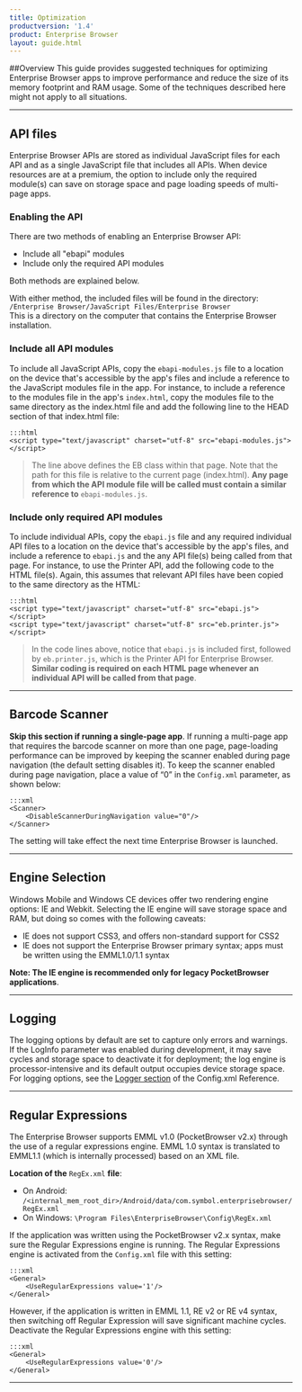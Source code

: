 ```yaml
---
title: Optimization
productversion: '1.4'
product: Enterprise Browser
layout: guide.html
---
```

##Overview 
This guide provides suggested techniques for optimizing Enterprise Browser apps to improve performance and reduce the size of its memory footprint and RAM usage. Some of the techniques described here might not apply to all situations. 

-----

## API files
Enterprise Browser APIs are stored as individual JavaScript files for each API and as a single JavaScript file that includes all APIs. When device resources are at a premium, the option to include only the required module(s) can save on storage space and page loading speeds of multi-page apps.

### Enabling the API
There are two methods of enabling an Enterprise Browser API:

* Include all "ebapi" modules
* Include only the required API modules

Both methods are explained below. 

With either method, the included files will be found in the directory:
<br> 
`/Enterprise Browser/JavaScript Files/Enterprise Browser`
<br>
This is a directory on the computer that contains the Enterprise Browser installation.

### Include all API modules
To include all JavaScript APIs, copy the `ebapi-modules.js` file to a location on the device that's accessible by the app's files and include a reference to the JavaScript modules file in the app. For instance, to include a reference to the modules file in the app's `index.html`, copy the modules file to the same directory as the index.html file and add the following line to the HEAD section of that index.html file:

    :::html
    <script type="text/javascript" charset="utf-8" src="ebapi-modules.js"></script>

> The line above defines the EB class within that page. Note that the path for this file is relative to the current page (index.html). **Any page from which the API module file will be called must contain a similar reference to** `ebapi-modules.js`.

### Include only required API modules
To include individual APIs, copy the `ebapi.js` file and any required individual API files to a location on the device that's accessible by the app's files, and include a reference to `ebapi.js` and the any API file(s) being called from that page. For instance, to use the Printer API, add the following code to the HTML file(s). Again, this assumes that relevant API files have been copied to the same directory as the HTML:

    :::html
    <script type="text/javascript" charset="utf-8" src="ebapi.js"></script>
    <script type="text/javascript" charset="utf-8" src="eb.printer.js"></script>

> In the code lines above, notice that `ebapi.js` is included first, followed by `eb.printer.js`, which is the Printer API for Enterprise Browser. **Similar coding is required on each HTML page whenever an individual API will be called from that page**.

-----

## Barcode Scanner
**Skip this section if running a single-page app**. If running a multi-page app that requires the barcode scanner on more than one page, page-loading performance can be improved by keeping the scanner enabled during page navigation (the default setting disables it). To keep the scanner enabled during page navigation, place a value of “0” in the `Config.xml` parameter, as shown below:

	:::xml
	<Scanner>
		<DisableScannerDuringNavigation value="0"/>
	</Scanner>

The setting will take effect the next time Enterprise Browser is launched. 

-----

## Engine Selection
Windows Mobile and Windows CE devices offer two rendering engine options: IE and Webkit. Selecting the IE engine will save storage space and RAM, but doing so comes with the following caveats: 

* IE does not support CSS3, and offers non-standard support for CSS2
* IE does not support the Enterprise Browser primary syntax; apps must be written using the EMML1.0/1.1 syntax

**Note: The IE engine is recommended only for legacy PocketBrowser applications**.

-----

## Logging
The logging options by default are set to capture only errors and warnings. If the LogInfo parameter was enabled during development, it may save cycles and storage space to deactivate it for deployment; the log engine is processor-intensive and its default output occupies device storage space. For logging options, see the [Logger section](../configreference/#logger) of the Config.xml Reference. 

-----

## Regular Expressions
The Enterprise Browser supports EMML v1.0 (PocketBrowser v2.x) through the use of a regular expressions engine. EMML 1.0 syntax is translated to EMML1.1 (which is internally processed) based on an XML file. 

**Location of the** `RegEx.xml` **file**:

* On Android: `/<internal_mem_root_dir>/Android/data/com.symbol.enterprisebrowser/RegEx.xml`
* On Windows: `\Program Files\EnterpriseBrowser\Config\RegEx.xml`

If the application was written using the PocketBrowser v2.x syntax, make sure the Regular Expressions engine is running. The Regular Expressions engine is activated from the `Config.xml` file with this setting:

	:::xml
	<General>
		<UseRegularExpressions value='1'/>
	</General>

However, if the application is written in EMML 1.1, RE v2 or RE v4 syntax, then switching off Regular Expression will save significant machine cycles. Deactivate the Regular Expressions engine with this setting:

	:::xml
	<General>
		<UseRegularExpressions value='0'/>
	</General>

-----
